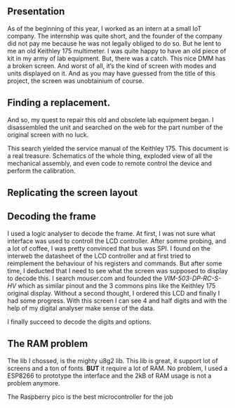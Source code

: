 ## Presentation
As of the beginning of this year, I worked as an intern at a small IoT company. 
The internship was quite short, and the founder of the company did not pay me because he was not legally obliged to do so. But he lent to me an old Keithley 175 multimeter. 
I was quite happy to have an old piece of kit in my army of lab equipment. But, there was a catch. This nice DMM has a broken screen. 
And worst of all, it’s the kind of screen with modes and units displayed on it. 
And as you may have guessed from the title of this project, the screen was unobtainium of course.


## Finding a replacement.

And so, my quest to repair this old and obsolete lab equipment began. 
I disassembled the unit and searched on the web for the part number of the original screen with no luck.

This search yielded the service manual of the Keithley 175.
This document is a real treasure. Schematics of the whole thing, exploded view of all the mechanical assembly, and even code to remote control the device and perform the calibration.

## Replicating the screen layout

## Decoding the frame

I used a logic analyser to decode the frame. At first, I was not sure what interface was used to controll the LCD controller.
After somme probing, and a lot of coffee, I was pretty convinced that bus was SPI.
I found on the interweb the datasheet of the LCD controller and at first tried to reimplement the behaviour of his registers and commands.
But after some time, I deducted that I need to see what the screen was supposed to display to decode this.
I search mouser.com and founded the *VIM-503-DP-RC-S-HV* which as similar pinout and the 3 commons pins like the Keithley 175 original display.
Without a second thought, I ordered this LCD and finally I had some progress. 
With this screen I can see 4 and half digits and with the help of my digital analyser make sense of the data.

I finally succeed to decode the digits and options.

## The RAM problem

The lib I chossed, is the mighty u8g2 lib. This lib is great, it support lot of screens and a ton of fonts.
**BUT** it require a lot of RAM.
No problem, I used a ESP8266 to prototype the interface and the 2kB of RAM usage is not a problem anymore.

The Raspberry pico is the best microcontroller for the job
